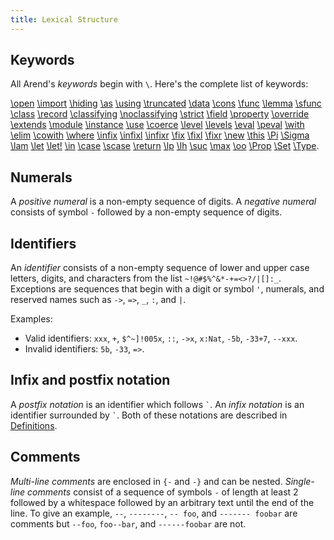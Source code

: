 ```yaml
---
title: Lexical Structure
---
```


## Keywords

All Arend's _keywords_ begin with `\`.
Here's the complete list of keywords:

[\open](definitions/modules#open-commands) [\import](definitions/modules#import-commands) [\hiding](definitions/modules#open-commands) [\as](definitions/modules#open-commands) [\using](definitions/modules#open-commands)
[\truncated](definitions/data#truncation) [\data](definitions/data) [\cons](definitions/data#constructor-synonyms) [\func](definitions/functions) [\lemma](definitions/functions#lemmas) [\sfunc](definitions/functions#sfunc) [\class](definitions/classes) [\record](definitions/records)
[\classifying](definitions/classes#classifying-fields) [\noclassifying](definitions/classes#classifying-fields) [\strict](definitions/parameters#strict-parameters)
[\field](definitions/records) [\property](definitions/records#properties) [\override](definitions/records#override) [\extends](definitions/records) [\module](definitions/modules#modules) [\instance](definitions/classes)
[\use](definitions/coercion) [\coerce](definitions/coercion) [\level](definitions/level) [\levels](expressions/universes#level-polymorphism) [\eval](definitions/functions#sfunc) [\peval](definitions/functions#sfunc)
[\with](definitions/functions#pattern-matching) [\elim](definitions/functions#elim) [\cowith](definitions/functions#copattern-matching) [\where](definitions/modules#where-blocks)
[\infix](definitions#infix-operators) [\infixl](definitions#infix-operators) [\infixr](definitions#infix-operators) [\fix](definitions#precedence) [\fixl](definitions#precedence) [\fixr](definitions#precedence)
[\new](expressions/class-ext) [\this](definitions/records) [\Pi](expressions/pi) [\Sigma](expressions/sigma) [\lam](expressions/pi) [\let](expressions/let) [\let!](expressions/let) [\in]((expressions/let)) [\case](expressions/case) [\scase](expressions/case#scase) [\return](expressions/case)
[\lp](expressions/universes#level-polymorphism) [\lh](expressions/universes#level-polymorphism) [\suc](expressions/universes#level-polymorphism) [\max](expressions/universes#level-polymorphism) [\oo](expressions/universes#level-polymorphism)
[\Prop](expressions/universes) [\Set](expressions/universes) [\Type](expressions/universes).

## Numerals

A _positive numeral_ is a non-empty sequence of digits.
A _negative numeral_ consists of symbol `-` followed by a non-empty sequence of digits.

## Identifiers

An _identifier_ consists of a non-empty sequence of lower and upper case letters, digits, and characters from the list `~!@#$%^&*-+=<>?/|[]:_`.
Exceptions are sequences that begin with a digit or symbol `'`, numerals, and reserved names such as `->`, `=>`, `_`, `:`, and `|`.

Examples:

* Valid identifiers: `xxx`, `+`, `$^~]!005x`, `::`, `->x`, `x:Nat`, `-5b`, `-33+7`, `--xxx`.
* Invalid identifiers: `5b`, `-33`, `=>`.

## Infix and postfix notation

A _postfix notation_ is an identifier which follows `` ` ``.
An _infix notation_ is an identifier surrounded by `` ` ``.
Both of these notations are described in [Definitions](definitions).

## Comments

_Multi-line comments_ are enclosed in `{-` and `-}` and can be nested.
_Single-line comments_ consist of a sequence of symbols `-` of length at least 2 followed by a whitespace followed by an arbitrary text until the end of the line.
To give an example, `--`, `--------`, `-- foo`, and `------- foobar` are comments but `--foo`, `foo--bar`, and `------foobar` are not.
